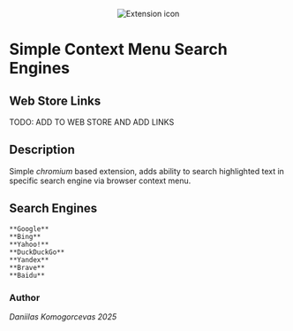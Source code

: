 <p align="center"><img src="images/icon.png" alt="Extension icon"></p>

# Simple Context Menu Search Engines

## Web Store Links
TODO: ADD TO WEB STORE AND ADD LINKS
## Description
Simple *chromium* based extension, adds ability to search highlighted text in specific search engine via browser context menu.

## Search Engines
	**Google**
	**Bing**
	**Yahoo!**
	**DuckDuckGo**
	**Yandex**
	**Brave**
	**Baidu**

### Author
*Daniilas Komogorcevas 2025*	


